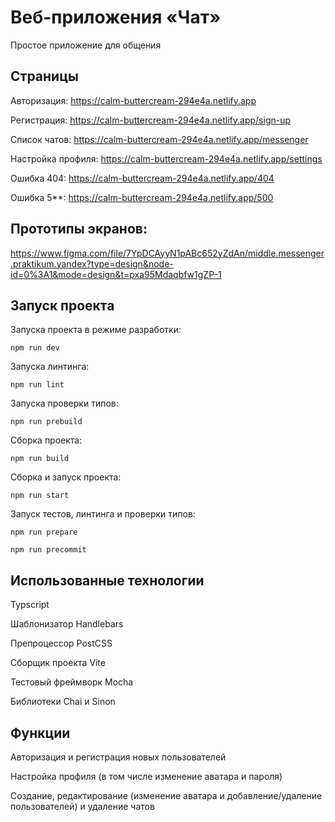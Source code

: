 # Веб-приложения «Чат»

Простое приложение для общения


## Страницы

Авторизация: https://calm-buttercream-294e4a.netlify.app

Регистрация: https://calm-buttercream-294e4a.netlify.app/sign-up

Список чатов: https://calm-buttercream-294e4a.netlify.app/messenger

Настройка профиля: https://calm-buttercream-294e4a.netlify.app/settings

Ошибка 404: https://calm-buttercream-294e4a.netlify.app/404

Ошибка 5**: https://calm-buttercream-294e4a.netlify.app/500

## Прототипы экранов:
https://www.figma.com/file/7YpDCAyyN1pABc652yZdAn/middle.messenger.praktikum.yandex?type=design&node-id=0%3A1&mode=design&t=pxa95Mdaqbfw1gZP-1

## Запуск проекта

Запуска проекта в режиме разработки:
```
npm run dev
```
Запуска линтинга:
```
npm run lint
```
Запуска проверки типов:
```
npm run prebuild
```
Cборка проекта:
```
npm run build
```
Сборка и запуск проекта:
```
npm run start
```
Запуск тестов, линтинга и проверки типов:
```
npm run prepare

npm run precommit
```

## Использованные технологии

Typscript

Шаблонизатор Handlebars

Препроцессор PostCSS

Сборщик проекта Vite

Тестовый фреймворк Mocha

Библиотеки Chai и Sinon

## Функции

Авторизация и регистрация новых пользователей

Настройка профиля (в том числе изменение аватара и пароля)

Создание, редактирование (изменение аватара и добавление/удаление пользователей) и удаление чатов
